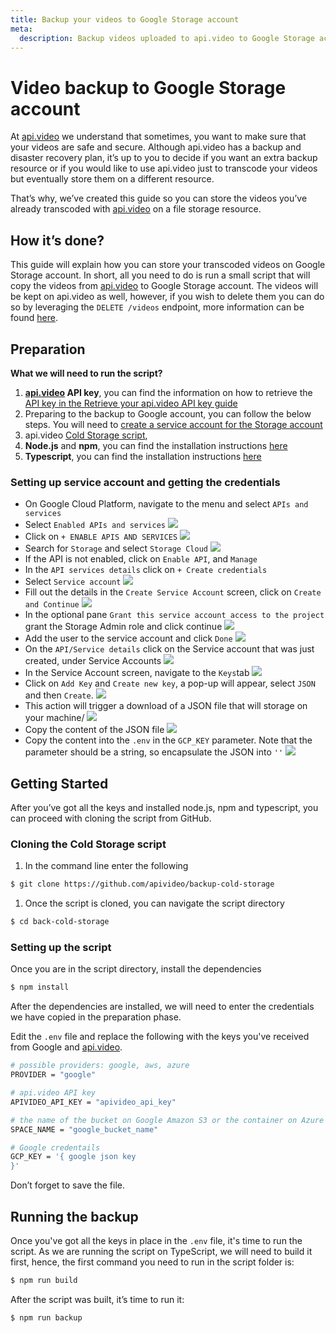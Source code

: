 ```yaml
---
title: Backup your videos to Google Storage account
meta:
  description: Backup videos uploaded to api.video to Google Storage account with a simple script.
---
```


# Video backup to Google Storage account

At [api.video](https://api.video/) we understand that sometimes, you want to make sure that your videos are safe and secure. Although api.video has a backup and disaster recovery plan, it’s up to you to decide if you want an extra backup resource or if you would like to use api.video just to transcode your videos but eventually store them on a different resource.

That’s why, we’ve created this guide so you can store the videos you’ve already transcoded with [api.video](https://api.video/) on a file storage resource.

## How it’s done?

This guide will explain how you can store your transcoded videos on Google Storage account. In short, all you need to do is run a small script that will copy the videos from [api.video](https://api.video/) to Google Storage account. The videos will be kept on api.video as well, however, if you wish to delete them you can do so by leveraging the `DELETE /videos` endpoint, more information can be found [here](https://docs.api.video/vod/delete-a-video).  

## Preparation

**What we will need to run the script?**

1. **[api.video](https://api.video/) API key**, you can find the information on how to retrieve the <a href="https://docs.api.video/reference/authentication-guide#retrieve-your-apivideo-api-key" target="_blank">API key in the Retrieve your api.video API key guide</a>
2. Preparing to the backup to Google account, you can follow the below steps. You will need to <a href="https://support.google.com/a/answer/7378726?sjid=1556077145065480779-EU" target="_blank">create a service account for the Storage account</a>
4. api.video <a href="https://github.com/apivideo/backup-cold-storage" target="_blank">Cold Storage script</a>,
5. **Node.js** and **npm**, you can find the installation instructions <a href="https://docs.npmjs.com/downloading-and-installing-node-js-and-npm" target="_blank">here</a>
6. **Typescript**, you can find the installation instructions <a href="https://www.npmjs.com/package/typescript" target="_blank">here</a>

### Setting up service account and getting the credentials

- On Google Cloud Platform, navigate to the menu and select `APIs and services`
- Select `Enabled APIs and services`
![](/_assets/vod/backup-and-cold-storage//gcp-1-api-services.png)
- Click on `+ ENABLE APIS AND SERVICES`
![](/_assets/vod/backup-and-cold-storage/gcp-2-enable-api.png)
- Search for `Storage` and select `Storage Cloud`
![](/_assets/vod/backup-and-cold-storage/gcp-3-cloud-storage.png)
- If the API is not enabled, click on `Enable API`, and `Manage`
- In the `API services details` click on `+ Create credentials`
- Select `Service account`
![](/_assets/vod/backup-and-cold-storage/gcp-4-create-service-account.png)
- Fill out the details in the `Create Service Account` screen, click on `Create and Continue`
![](/_assets/vod/backup-and-cold-storage/gcp-5-add-service-account.png)
- In the optional pane `Grant this service account access to the project` grant the Storage Admin role and click continue
![](/_assets/vod/backup-and-cold-storage/gcp-6-add-roles.png)
- Add the user to the service account and click `Done`
![](/_assets/vod/backup-and-cold-storage/gcp-7-grant-user-access.png)
- On the `API/Service details` click on the Service account that was just created, under Service Accounts
![](/_assets/vod/backup-and-cold-storage/gcp-8-navigate-to-service-account.png)
- In the Service Account screen, navigate to the `Keys`tab
![](/_assets/vod/backup-and-cold-storage/gcp-9-navigate-to-keys-add-key.png)
- Click on `Add Key` and `Create new key`, a pop-up will appear, select `JSON` and then `Create`.
![](/_assets/vod/backup-and-cold-storage/gcp-10-export-json.png)
- This action will trigger a download of a JSON file that will storage on your machine/
![](/_assets/vod/backup-and-cold-storage/gcp-11-json-confirmation.png)
- Copy the content of the JSON file
![](/_assets/vod/backup-and-cold-storage/gcp-12-open-json.png)
- Copy the content into the `.env` in the `GCP_KEY` parameter. Note that the parameter should be a string, so encapsulate the JSON into `''`
![](/_assets/vod/backup-and-cold-storage/gcp-14-env-file.png)

## Getting Started

After you’ve got all the keys and installed node.js, npm and typescript, you can proceed with cloning the script from GitHub.

### Cloning the Cold Storage script

1. In the command line enter the following

```bash
$ git clone https://github.com/apivideo/backup-cold-storage
```

1. Once the script is cloned, you can navigate the script directory

```bash
$ cd back-cold-storage
```

### Setting up the script

Once you are in the script directory, install the dependencies

```bash
$ npm install
```

After the dependencies are installed, we will need to enter the credentials we have copied in the preparation phase.

Edit the `.env` file and replace the following with the keys you've received from Google and [api.video](https://api.video/). 

```bash
# possible providers: google, aws, azure
PROVIDER = "google"

# api.video API key
APIVIDEO_API_KEY = "apivideo_api_key"

# the name of the bucket on Google Amazon S3 or the container on Azure Storage
SPACE_NAME = "google_bucket_name"

# Google credentails
GCP_KEY = '{ google json key
}'
```

Don’t forget to save the file. 

## Running the backup

Once you've got all the keys in place in the `.env` file, it's time to run the script. As we are running the script on TypeScript, we will need to build it first, hence, the first command you need to run in the script folder is:

```bash
$ npm run build
```

After the script was built, it’s time to run it:

```bash
$ npm run backup
```